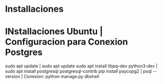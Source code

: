 # Installaciones
#  INstallaciones Ubuntu                   |   Configuracion para Conexion Postgres
   sudo apt update                         |      sudo apt update
   sudo apt install libpq-dev python3-dev  |      sudo apt install postgresql postgresql-contrib
   pip install psycopg2                    |      psql --version
                                           |     Conexion: python manage.py dbshell

 




